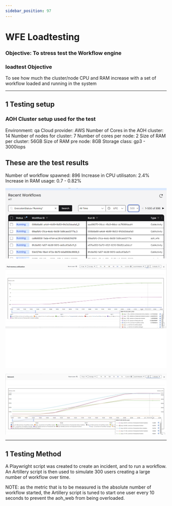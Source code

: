```yaml
---
sidebar_position: 97
---
```


# WFE Loadtesting 

### Objective: To stress test the Workflow engine 

### loadtest Objective
To see how much the cluster/node CPU and RAM increase with a set of workflow loaded and running in the system



---
1 Testing setup
---


### AOH Cluster setup used for the test
Environment:                        qa
Cloud provider:                     AWS
Number of Cores in the AOH cluster: 14
Number of nodes for cluster:        7
Number of cores per node:           2
Size of RAM per cluster:            56GB
Size of RAM pre node:               8GB
Storage class:                      gp3 - 3000iops

## These are the test results



Number of workflow spawned: 896
Increase in CPU utilisaton: 2.4%
Increase in RAM usage: 0.7 - 0.82%

![Message Bus](./images/numberofWorkflows.png)


![Message Bus](./images/wfeMemorygraph.png)

![Message Bus](./images/wfeNetwork.png)


---
1 Testing Method
---

A Playwright script was created to create an incident, and to run a workflow. An Artillery script is then used to simulate 300 users creating a large number of workflow over time. 

NOTE: as the metric that is to be measured is the absolute number of workflow started, the Artillery script is tuned to start one user every 10 seconds to prevent the aoh_web from being overloaded. 


